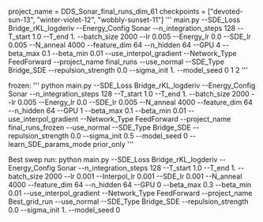 
project_name = DDS_Sonar_final_runs_dim_61
checkpoints = ["devoted-sun-13", "winter-violet-12", "wobbly-sunset-11"]
''' 
main.py --SDE_Loss Bridge_rKL_logderiv --Energy_Config Sonar --n_integration_steps 128 --T_start 1.0 --T_end 1. --batch_size 2000 --lr 0.005 --Energy_lr 0.0 --SDE_lr 0.005 --N_anneal 4000 --feature_dim 64 --n_hidden 64 --GPU 4 --beta_max 0.1 --beta_min 0.01 --use_interpol_gradient --Network_Type FeedForward --project_name final_runs --use_normal --SDE_Type Bridge_SDE --repulsion_strength 0.0 --sigma_init 1. --model_seed 0 1 2
''' 

frozen:
''' 
python main.py --SDE_Loss Bridge_rKL_logderiv --Energy_Config Sonar --n_integration_steps 128 --T_start 1.0 --T_end 1. --batch_size 2000 --lr 0.005 --Energy_lr 0.0 --SDE_lr 0.005 --N_anneal 4000 --feature_dim 64 --n_hidden 64 --GPU 1 --beta_max 0.1 --beta_min 0.01 --use_interpol_gradient --Network_Type FeedForward --project_name final_runs_frozen --use_normal --SDE_Type Bridge_SDE --repulsion_strength 0.0 --sigma_init 0.5 --model_seed 0 --learn_SDE_params_mode prior_only
''' 

Best swep run:
python main.py --SDE_Loss Bridge_rKL_logderiv --Energy_Config Sonar --n_integration_steps 128 --T_start 1.0 --T_end 1. --batch_size 2000 --lr 0.001 --Interpol_lr 0.001 --SDE_lr 0.001 --N_anneal 4000 --feature_dim 64 --n_hidden 64 --GPU 0 --beta_max 0.3 --beta_min 0.01 --use_interpol_gradient --Network_Type FeedForward --project_name Best_grid_run --use_normal --SDE_Type Bridge_SDE --repulsion_strength 0.0 --sigma_init 1. --model_seed 0
